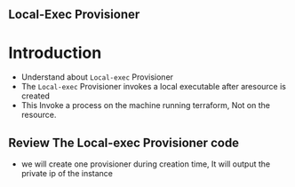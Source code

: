 ## Local-Exec Provisioner
# Introduction
- Understand about `Local-exec` Provisioner
- The `Local-exec` Provisioner invokes a local executable after aresource is created 
- This Invoke a process on the machine running terraform, Not on the resource.

## Review The Local-exec Provisioner code
- we will create one provisioner during creation time, It will output the private ip of the instance  
